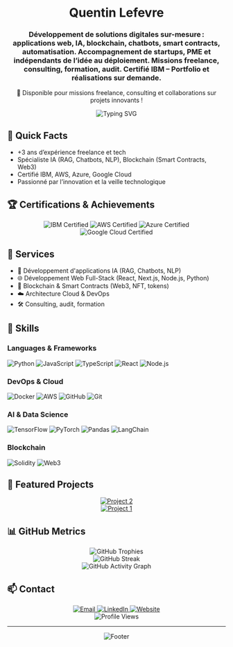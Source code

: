 <h1 align="center">Quentin Lefevre</h1>
<h3 align="center">Développement de solutions digitales sur-mesure : applications web, IA, blockchain, chatbots, smart contracts, automatisation.
Accompagnement de startups, PME et indépendants de l’idée au déploiement.
Missions freelance, consulting, formation, audit.
Certifié IBM – Portfolio et réalisations sur demande.</h3>
<p align="center">🚀 Disponible pour missions freelance, consulting et collaborations sur projets innovants !</p>

<div align="center">
  <img src="https://readme-typing-svg.herokuapp.com?font=Fira+Code&pause=1000&color=5865F2&center=true&vCenter=true&width=435&lines=Bienvenue+sur+mon+profil+!" alt="Typing SVG" />
</div>

## 🎯 Quick Facts
- +3 ans d’expérience freelance et tech
- Spécialiste IA (RAG, Chatbots, NLP), Blockchain (Smart Contracts, Web3)
- Certifié IBM, AWS, Azure, Google Cloud
- Passionné par l’innovation et la veille technologique

## 🏆 Certifications & Achievements
<div align="center">
  <img src="https://img.shields.io/badge/IBM-Certified-054ADA?style=for-the-badge&logo=ibm&logoColor=white" alt="IBM Certified"/>
  <img src="https://img.shields.io/badge/AWS-Certified-232F3E?style=for-the-badge&logo=amazon-aws&logoColor=white" alt="AWS Certified"/>
  <img src="https://img.shields.io/badge/Microsoft-Azure-0078D4?style=for-the-badge&logo=microsoft-azure&logoColor=white" alt="Azure Certified"/>
  <img src="https://img.shields.io/badge/Google-Cloud-4285F4?style=for-the-badge&logo=google-cloud&logoColor=white" alt="Google Cloud Certified"/>
</div>

## 💼 Services
- 🤖 Développement d'applications IA (RAG, Chatbots, NLP)
- 🌐 Développement Web Full-Stack (React, Next.js, Node.js, Python)
- 🚀 Blockchain & Smart Contracts (Web3, NFT, tokens)
- ☁️ Architecture Cloud & DevOps
- 🛠️ Consulting, audit, formation

## 🚀 Skills
### Languages & Frameworks
![Python](https://img.shields.io/badge/Python-3776AB?style=for-the-badge&logo=python&logoColor=white)
![JavaScript](https://img.shields.io/badge/JavaScript-F7DF1E?style=for-the-badge&logo=javascript&logoColor=black)
![TypeScript](https://img.shields.io/badge/TypeScript-3178C6?style=for-the-badge&logo=typescript&logoColor=white)
![React](https://img.shields.io/badge/React-20232A?style=for-the-badge&logo=react&logoColor=61DAFB)
![Node.js](https://img.shields.io/badge/Node.js-339933?style=for-the-badge&logo=nodedotjs&logoColor=white)

### DevOps & Cloud
![Docker](https://img.shields.io/badge/Docker-2496ED?style=for-the-badge&logo=docker&logoColor=white)
![AWS](https://img.shields.io/badge/AWS-232F3E?style=for-the-badge&logo=amazon-aws&logoColor=white)
![GitHub](https://img.shields.io/badge/GitHub-181717?style=for-the-badge&logo=github&logoColor=white)
![Git](https://img.shields.io/badge/Git-F05032?style=for-the-badge&logo=git&logoColor=white)

### AI & Data Science
![TensorFlow](https://img.shields.io/badge/TensorFlow-FF6F00?style=for-the-badge&logo=tensorflow&logoColor=white)
![PyTorch](https://img.shields.io/badge/PyTorch-EE4C2C?style=for-the-badge&logo=pytorch&logoColor=white)
![Pandas](https://img.shields.io/badge/Pandas-150458?style=for-the-badge&logo=pandas&logoColor=white)
![LangChain](https://img.shields.io/badge/LangChain-00A67E?style=for-the-badge&logo=langchain&logoColor=white)

### Blockchain
![Solidity](https://img.shields.io/badge/Solidity-363636?style=for-the-badge&logo=solidity&logoColor=white)
![Web3](https://img.shields.io/badge/Web3-563D7C?style=for-the-badge&logo=web3dotjs&logoColor=white)

## 🎯 Featured Projects
<div align="center">
  <a href="https://github.com/qlfv/AssistantTrading">
    <img src="https://github-readme-stats.vercel.app/api/pin/?username=qlfv&repo=AssistantTrading&theme=dark" alt="Project 2"/>
  </a>
  <br/>
  <a href="https://github.com/qlfv/Perplexity-API-Demo">
    <img src="https://github-readme-stats.vercel.app/api/pin/?username=qlfv&repo=Perplexity-API-Demo&theme=dark" alt="Project 1"/>
  </a>
</div>

## 📊 GitHub Metrics

<div align="center">
  <img src="https://github-profile-trophy.vercel.app/?username=qlfv&theme=dark&row=2&column=4" alt="GitHub Trophies"/>
</div>

<div align="center">
  <img src="https://github-readme-streak-stats.herokuapp.com/?user=qlfv&theme=dark" alt="GitHub Streak"/>
</div>

<div align="center">
  <img src="https://github-readme-activity-graph.vercel.app/graph?username=qlfv&theme=github-dark&area=true&color=5865F2&line=5865F2&point=FFFFFF" alt="GitHub Activity Graph"/>
</div>


## 📫 Contact
<div align="center">
  <a href="mailto:quentinlefevre1@outlook.com">
    <img src="https://img.shields.io/badge/Email-D14836?style=for-the-badge&logo=gmail&logoColor=white" alt="Email"/>
  </a>
  <a href="https://www.linkedin.com/in/quentinlfvr/">
    <img src="https://img.shields.io/badge/LinkedIn-0077B5?style=for-the-badge&logo=linkedin&logoColor=white" alt="LinkedIn"/>
  </a>
  <a href="https://www.qlabs.fr/">
    <img src="https://img.shields.io/badge/Website-4285F4?style=for-the-badge&logo=google-chrome&logoColor=white" alt="Website"/>
  </a>
</div>

<div align="center">
  <img src="https://komarev.com/ghpvc/?username=qlfv&style=flat-square&color=blue" alt="Profile Views"/>
</div>

---

<div align="center">
  <img src="https://capsule-render.vercel.app/api?type=waving&color=5865F2&height=100&section=footer" alt="Footer"/>
</div>
